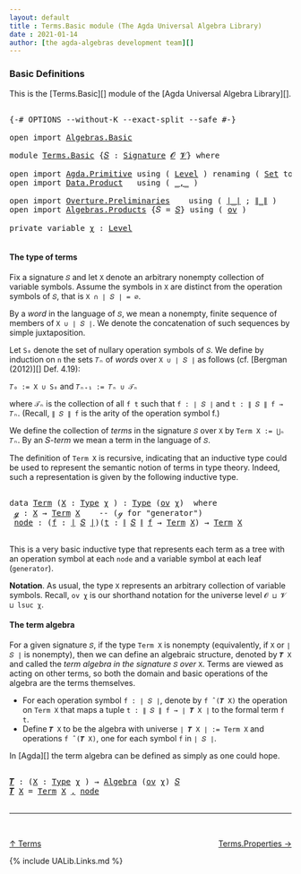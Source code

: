 ```yaml
---
layout: default
title : Terms.Basic module (The Agda Universal Algebra Library)
date : 2021-01-14
author: [the agda-algebras development team][]
---
```


### <a id="basic-definitions">Basic Definitions</a>

This is the [Terms.Basic][] module of the [Agda Universal Algebra Library][].

<pre class="Agda">

<a id="301" class="Symbol">{-#</a> <a id="305" class="Keyword">OPTIONS</a> <a id="313" class="Pragma">--without-K</a> <a id="325" class="Pragma">--exact-split</a> <a id="339" class="Pragma">--safe</a> <a id="346" class="Symbol">#-}</a>

<a id="351" class="Keyword">open</a> <a id="356" class="Keyword">import</a> <a id="363" href="Algebras.Basic.html" class="Module">Algebras.Basic</a>

<a id="379" class="Keyword">module</a> <a id="386" href="Terms.Basic.html" class="Module">Terms.Basic</a> <a id="398" class="Symbol">{</a><a id="399" href="Terms.Basic.html#399" class="Bound">𝑆</a> <a id="401" class="Symbol">:</a> <a id="403" href="Algebras.Basic.html#3581" class="Function">Signature</a> <a id="413" href="Algebras.Basic.html#1155" class="Generalizable">𝓞</a> <a id="415" href="Algebras.Basic.html#1157" class="Generalizable">𝓥</a><a id="416" class="Symbol">}</a> <a id="418" class="Keyword">where</a>

<a id="425" class="Keyword">open</a> <a id="430" class="Keyword">import</a> <a id="437" href="Agda.Primitive.html" class="Module">Agda.Primitive</a> <a id="452" class="Keyword">using</a> <a id="458" class="Symbol">(</a> <a id="460" href="Agda.Primitive.html#597" class="Postulate">Level</a> <a id="466" class="Symbol">)</a> <a id="468" class="Keyword">renaming</a> <a id="477" class="Symbol">(</a> <a id="479" href="Agda.Primitive.html#326" class="Primitive">Set</a> <a id="483" class="Symbol">to</a> <a id="486" class="Primitive">Type</a> <a id="491" class="Symbol">)</a>
<a id="493" class="Keyword">open</a> <a id="498" class="Keyword">import</a> <a id="505" href="Data.Product.html" class="Module">Data.Product</a>   <a id="520" class="Keyword">using</a> <a id="526" class="Symbol">(</a> <a id="528" href="Agda.Builtin.Sigma.html#236" class="InductiveConstructor Operator">_,_</a> <a id="532" class="Symbol">)</a>

<a id="535" class="Keyword">open</a> <a id="540" class="Keyword">import</a> <a id="547" href="Overture.Preliminaries.html" class="Module">Overture.Preliminaries</a>    <a id="573" class="Keyword">using</a> <a id="579" class="Symbol">(</a> <a id="581" href="Overture.Preliminaries.html#4245" class="Function Operator">∣_∣</a> <a id="585" class="Symbol">;</a> <a id="587" href="Overture.Preliminaries.html#4283" class="Function Operator">∥_∥</a> <a id="591" class="Symbol">)</a>
<a id="593" class="Keyword">open</a> <a id="598" class="Keyword">import</a> <a id="605" href="Algebras.Products.html" class="Module">Algebras.Products</a> <a id="623" class="Symbol">{</a><a id="624" class="Argument">𝑆</a> <a id="626" class="Symbol">=</a> <a id="628" href="Terms.Basic.html#399" class="Bound">𝑆</a><a id="629" class="Symbol">}</a> <a id="631" class="Keyword">using</a> <a id="637" class="Symbol">(</a> <a id="639" href="Algebras.Products.html#3004" class="Function">ov</a> <a id="642" class="Symbol">)</a>

<a id="645" class="Keyword">private</a> <a id="653" class="Keyword">variable</a> <a id="662" href="Terms.Basic.html#662" class="Generalizable">χ</a> <a id="664" class="Symbol">:</a> <a id="666" href="Agda.Primitive.html#597" class="Postulate">Level</a>

</pre>

#### <a id="the-type-of-terms">The type of terms</a>

Fix a signature `𝑆` and let `X` denote an arbitrary nonempty collection of variable symbols. Assume the symbols in `X` are distinct from the operation symbols of `𝑆`, that is `X ∩ ∣ 𝑆 ∣ = ∅`.

By a *word* in the language of `𝑆`, we mean a nonempty, finite sequence of members of `X ∪ ∣ 𝑆 ∣`. We denote the concatenation of such sequences by simple juxtaposition.

Let `S₀` denote the set of nullary operation symbols of `𝑆`. We define by induction on `n` the sets `𝑇ₙ` of *words* over `X ∪ ∣ 𝑆 ∣` as follows (cf. [Bergman (2012)][] Def. 4.19):

`𝑇₀ := X ∪ S₀` and `𝑇ₙ₊₁ := 𝑇ₙ ∪ 𝒯ₙ`

where `𝒯ₙ` is the collection of all `f t` such that `f : ∣ 𝑆 ∣` and `t : ∥ 𝑆 ∥ f → 𝑇ₙ`. (Recall, `∥ 𝑆 ∥ f` is the arity of the operation symbol f.)

We define the collection of *terms* in the signature `𝑆` over `X` by `Term X := ⋃ₙ 𝑇ₙ`. By an 𝑆-*term* we mean a term in the language of `𝑆`.

The definition of `Term X` is recursive, indicating that an inductive type could be used to represent the semantic notion of terms in type theory. Indeed, such a representation is given by the following inductive type.

<pre class="Agda">

<a id="1848" class="Keyword">data</a> <a id="Term"></a><a id="1853" href="Terms.Basic.html#1853" class="Datatype">Term</a> <a id="1858" class="Symbol">(</a><a id="1859" href="Terms.Basic.html#1859" class="Bound">X</a> <a id="1861" class="Symbol">:</a> <a id="1863" href="Terms.Basic.html#486" class="Primitive">Type</a> <a id="1868" href="Terms.Basic.html#662" class="Generalizable">χ</a> <a id="1870" class="Symbol">)</a> <a id="1872" class="Symbol">:</a> <a id="1874" href="Terms.Basic.html#486" class="Primitive">Type</a> <a id="1879" class="Symbol">(</a><a id="1880" href="Algebras.Products.html#3004" class="Function">ov</a> <a id="1883" href="Terms.Basic.html#1868" class="Bound">χ</a><a id="1884" class="Symbol">)</a>  <a id="1887" class="Keyword">where</a>
 <a id="Term.ℊ"></a><a id="1894" href="Terms.Basic.html#1894" class="InductiveConstructor">ℊ</a> <a id="1896" class="Symbol">:</a> <a id="1898" href="Terms.Basic.html#1859" class="Bound">X</a> <a id="1900" class="Symbol">→</a> <a id="1902" href="Terms.Basic.html#1853" class="Datatype">Term</a> <a id="1907" href="Terms.Basic.html#1859" class="Bound">X</a>    <a id="1912" class="Comment">-- (ℊ for &quot;generator&quot;)</a>
 <a id="Term.node"></a><a id="1936" href="Terms.Basic.html#1936" class="InductiveConstructor">node</a> <a id="1941" class="Symbol">:</a> <a id="1943" class="Symbol">(</a><a id="1944" href="Terms.Basic.html#1944" class="Bound">f</a> <a id="1946" class="Symbol">:</a> <a id="1948" href="Overture.Preliminaries.html#4245" class="Function Operator">∣</a> <a id="1950" href="Terms.Basic.html#399" class="Bound">𝑆</a> <a id="1952" href="Overture.Preliminaries.html#4245" class="Function Operator">∣</a><a id="1953" class="Symbol">)(</a><a id="1955" href="Terms.Basic.html#1955" class="Bound">t</a> <a id="1957" class="Symbol">:</a> <a id="1959" href="Overture.Preliminaries.html#4283" class="Function Operator">∥</a> <a id="1961" href="Terms.Basic.html#399" class="Bound">𝑆</a> <a id="1963" href="Overture.Preliminaries.html#4283" class="Function Operator">∥</a> <a id="1965" href="Terms.Basic.html#1944" class="Bound">f</a> <a id="1967" class="Symbol">→</a> <a id="1969" href="Terms.Basic.html#1853" class="Datatype">Term</a> <a id="1974" href="Terms.Basic.html#1859" class="Bound">X</a><a id="1975" class="Symbol">)</a> <a id="1977" class="Symbol">→</a> <a id="1979" href="Terms.Basic.html#1853" class="Datatype">Term</a> <a id="1984" href="Terms.Basic.html#1859" class="Bound">X</a>

</pre>

This is a very basic inductive type that represents each term as a tree with an operation symbol at each `node` and a variable symbol at each leaf (`generator`).

**Notation**. As usual, the type `X` represents an arbitrary collection of variable symbols. Recall, `ov χ` is our shorthand notation for the universe level `𝓞 ⊔ 𝓥 ⊔ lsuc χ`.


#### <a id="the-term-algebra">The term algebra</a>

For a given signature `𝑆`, if the type `Term X` is nonempty (equivalently, if `X` or `∣ 𝑆 ∣` is nonempty), then we can define an algebraic structure, denoted by `𝑻 X` and called the *term algebra in the signature* `𝑆` *over* `X`.  Terms are viewed as acting on other terms, so both the domain and basic operations of the algebra are the terms themselves.


+ For each operation symbol `f : ∣ 𝑆 ∣`, denote by `f ̂ (𝑻 X)` the operation on `Term X` that maps a tuple `t : ∥ 𝑆 ∥ f → ∣ 𝑻 X ∣` to the formal term `f t`.
+ Define `𝑻 X` to be the algebra with universe `∣ 𝑻 X ∣ := Term X` and operations `f ̂ (𝑻 X)`, one for each symbol `f` in `∣ 𝑆 ∣`.

In [Agda][] the term algebra can be defined as simply as one could hope.

<pre class="Agda">

<a id="𝑻"></a><a id="3125" href="Terms.Basic.html#3125" class="Function">𝑻</a> <a id="3127" class="Symbol">:</a> <a id="3129" class="Symbol">(</a><a id="3130" href="Terms.Basic.html#3130" class="Bound">X</a> <a id="3132" class="Symbol">:</a> <a id="3134" href="Terms.Basic.html#486" class="Primitive">Type</a> <a id="3139" href="Terms.Basic.html#662" class="Generalizable">χ</a> <a id="3141" class="Symbol">)</a> <a id="3143" class="Symbol">→</a> <a id="3145" href="Algebras.Basic.html#6023" class="Function">Algebra</a> <a id="3153" class="Symbol">(</a><a id="3154" href="Algebras.Products.html#3004" class="Function">ov</a> <a id="3157" href="Terms.Basic.html#662" class="Generalizable">χ</a><a id="3158" class="Symbol">)</a> <a id="3160" href="Terms.Basic.html#399" class="Bound">𝑆</a>
<a id="3162" href="Terms.Basic.html#3125" class="Function">𝑻</a> <a id="3164" href="Terms.Basic.html#3164" class="Bound">X</a> <a id="3166" class="Symbol">=</a> <a id="3168" href="Terms.Basic.html#1853" class="Datatype">Term</a> <a id="3173" href="Terms.Basic.html#3164" class="Bound">X</a> <a id="3175" href="Agda.Builtin.Sigma.html#236" class="InductiveConstructor Operator">,</a> <a id="3177" href="Terms.Basic.html#1936" class="InductiveConstructor">node</a>

</pre>


------------------------------

<br>

[↑ Terms](Terms.html)
<span style="float:right;">[Terms.Properties →](Terms.Properties.html)</span>

{% include UALib.Links.md %}

[the agda-algebras development team]: https://github.com/ualib/agda-algebras#the-agda-algebras-development-team

